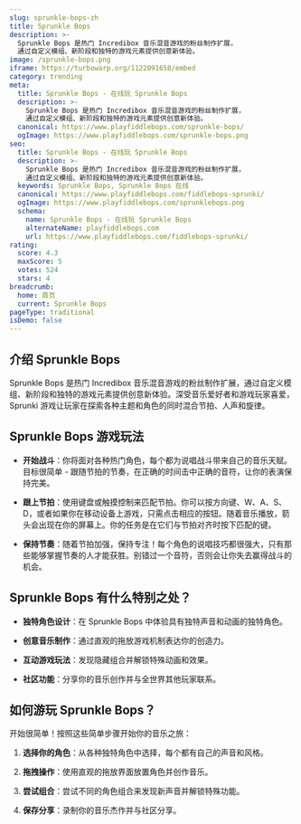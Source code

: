 ```yaml
---
slug: sprunkle-bops-zh
title: Sprunkle Bops
description: >-
  Sprunkle Bops 是热门 Incredibox 音乐混音游戏的粉丝制作扩展，
  通过自定义模组、新阶段和独特的游戏元素提供创意新体验。
image: /sprunkle-bops.png
iframe: https://turbowarp.org/1122091658/embed
category: trending
meta:
  title: Sprunkle Bops - 在线玩 Sprunkle Bops
  description: >-
    Sprunkle Bops 是热门 Incredibox 音乐混音游戏的粉丝制作扩展，
    通过自定义模组、新阶段和独特的游戏元素提供创意新体验。
  canonical: https://www.playfiddlebops.com/sprunkle-bops/
  ogImage: https://www.playfiddlebops.com/sprunkle-bops.png
seo:
  title: Sprunkle Bops - 在线玩 Sprunkle Bops
  description: >-
    Sprunkle Bops 是热门 Incredibox 音乐混音游戏的粉丝制作扩展，
    通过自定义模组、新阶段和独特的游戏元素提供创意新体验。
  keywords: Sprunkle Bops, Sprunkle Bops 在线
  canonical: https://www.playfiddlebops.com/fiddlebops-sprunki/
  ogImage: https://www.playfiddlebops.com/sprunklebops.png
  schema:
    name: Sprunkle Bops - 在线玩 Sprunkle Bops
    alternateName: playfiddlebops.com
    url: https://www.playfiddlebops.com/fiddlebops-sprunki/
rating:
  score: 4.3
  maxScore: 5
  votes: 524
  stars: 4
breadcrumb:
  home: 首页
  current: Sprunkle Bops
pageType: traditional
isDemo: false
---
```


## 介绍 Sprunkle Bops

Sprunkle Bops 是热门 Incredibox 音乐混音游戏的粉丝制作扩展，通过自定义模组、新阶段和独特的游戏元素提供创意新体验。深受音乐爱好者和游戏玩家喜爱，Sprunki 游戏让玩家在探索各种主题和角色的同时混合节拍、人声和旋律。

## Sprunkle Bops 游戏玩法

- **开始战斗**：你将面对各种热门角色，每个都为说唱战斗带来自己的音乐天赋。目标很简单 - 跟随节拍的节奏，在正确的时间击中正确的音符，让你的表演保持完美。

- **跟上节拍**：使用键盘或触摸控制来匹配节拍。你可以按方向键、W、A、S、D，或者如果你在移动设备上游戏，只需点击相应的按钮。随着音乐播放，箭头会出现在你的屏幕上。你的任务是在它们与节拍对齐时按下匹配的键。

- **保持节奏**：随着节拍加强，保持专注！每个角色的说唱技巧都很强大，只有那些能够掌握节奏的人才能获胜。别错过一个音符，否则会让你失去赢得战斗的机会。

## Sprunkle Bops 有什么特别之处？

- **独特角色设计**：在 Sprunkle Bops 中体验具有独特声音和动画的独特角色。

- **创意音乐制作**：通过直观的拖放游戏机制表达你的创造力。

- **互动游戏玩法**：发现隐藏组合并解锁特殊动画和效果。

- **社区功能**：分享你的音乐创作并与全世界其他玩家联系。

## 如何游玩 Sprunkle Bops？

开始很简单！按照这些简单步骤开始你的音乐之旅：

1. **选择你的角色**：从各种独特角色中选择，每个都有自己的声音和风格。

1. **拖拽操作**：使用直观的拖放界面放置角色并创作音乐。

1. **尝试组合**：尝试不同的角色组合来发现新声音并解锁特殊功能。

1. **保存分享**：录制你的音乐杰作并与社区分享。